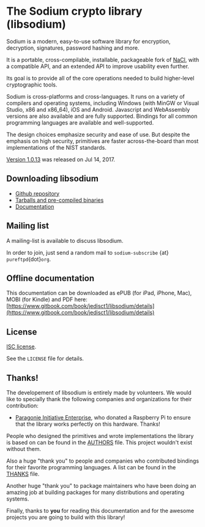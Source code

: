 # The Sodium crypto library \(libsodium\)

Sodium is a modern, easy-to-use software library for encryption, decryption, signatures, password hashing and more.

It is a portable, cross-compilable, installable, packageable fork of [NaCl](http://nacl.cr.yp.to/), with a compatible API, and an extended API to improve usability even further.

Its goal is to provide all of the core operations needed to build higher-level cryptographic tools.

Sodium is cross-platforms and cross-languages. It runs on a variety of compilers and operating systems, including Windows \(with MinGW or Visual Studio, x86 and x86\_64\), iOS and Android. Javascript and WebAssembly versions are also available and are fully supported. Bindings for all common programming languages are available and well-supported.

The design choices emphasize security and ease of use. But despite the emphasis on high security, primitives are faster across-the-board than most implementations of the NIST standards.

[Version 1.0.13](https://github.com/jedisct1/libsodium/releases) was released on Jul 14, 2017.

## Downloading libsodium

* [Github repository](https://github.com/jedisct1/libsodium)
* [Tarballs and pre-compiled binaries](https://download.libsodium.org/libsodium/releases/)
* [Documentation](https://doc.libsodium.org)

## Mailing list

A mailing-list is available to discuss libsodium.

In order to join, just send a random mail to `sodium-subscribe` {at} `pureftpd`{dot}`org`.

## Offline documentation

This documentation can be downloaded as ePUB \(for iPad, iPhone, Mac\), MOBI \(for Kindle\) and PDF here: [https://www.gitbook.com/book/jedisct1/libsodium/details](https://www.gitbook.com/book/jedisct1/libsodium/details)

## License

[ISC license](https://en.wikipedia.org/wiki/ISC_license).

See the `LICENSE` file for details.

## Thanks!

The developement of libsodium is entirely made by volunteers. We would like to specially thank the following companies and organizations for their contribution:

* [Paragonie Initiative Enterprise](https://paragonie.com/), who donated a Raspberry Pi to ensure that the library works perfectly on this hardware. Thanks!

People who designed the primitives and wrote implementations the library is based on can be found in the [AUTHORS](https://raw.githubusercontent.com/jedisct1/libsodium/master/AUTHORS) file. This project wouldn't exist without them.

Also a huge "thank you" to people and companies who contributed bindings for their favorite programming languages. A list can be found in the [THANKS](https://raw.githubusercontent.com/jedisct1/libsodium/master/THANKS) file.

Another huge "thank you" to package maintainers who have been doing an amazing job at building packages for many distributions and operating systems.

Finally, thanks to **you** for reading this documentation and for the awesome projects you are going to build with this library!

